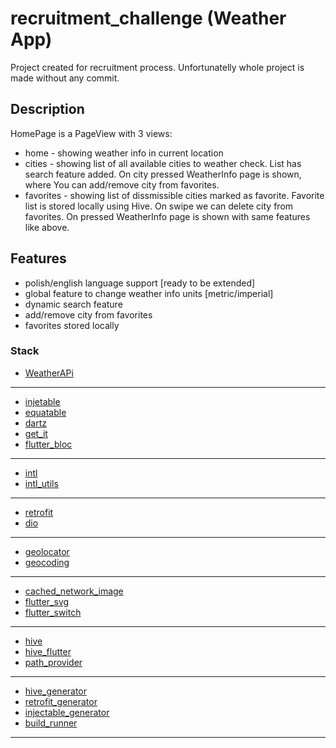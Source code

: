 # recruitment_challenge (Weather App)

Project created for recruitment process.
Unfortunatelly whole project is made without any commit.

## Description

HomePage is a PageView with 3 views:

 - home - showing weather info in current location
 - cities - showing list of all available cities to weather check. List has search feature added. On city pressed WeatherInfo page is shown, where You can add/remove city from favorites.
 - favorites - showing list of dissmissible cities marked as favorite. Favorite list is stored locally using Hive. On swipe we can delete city from favorites. On pressed WeatherInfo page is shown with same features like above.

## Features

 - polish/english language support [ready to be extended]
 - global feature to change weather info units [metric/imperial]
 - dynamic search feature
 - add/remove city from favorites
 - favorites stored locally

 ### Stack


 - <a href="https://openweathermap.org">WeatherAPi</a>
 --------------------------
 - <a href="https://pub.dev/packages/injectable">injetable</a>
 - <a href="https://pub.dev/packages/equatable">equatable</a>
 - <a href="https://pub.dev/packages/dartz">dartz</a>
 - <a href="https://pub.dev/packages/get_it">get_it</a>
 - <a href="https://pub.dev/packages/flutter_bloc">flutter_bloc</a>
 --------------------------
 - <a href="https://pub.dev/packages/intl">intl</a>
 - <a href="https://pub.dev/packages/intl_utils">intl_utils</a>
 --------------------------
 - <a href="https://pub.dev/packages/retrofit">retrofit</a>
 - <a href="https://pub.dev/packages/dio">dio</a>
 --------------------------
 - <a href="https://pub.dev/packages/geolocator">geolocator</a>
 - <a href="https://pub.dev/packages/geocoding">geocoding</a>
 --------------------------
 - <a href="https://pub.dev/packages/cached_network_image">cached_network_image</a>
 - <a href="https://pub.dev/packages/flutter_svg">flutter_svg</a>
 - <a href="https://pub.dev/packages/flutter_switch">flutter_switch</a>
 --------------------------
 - <a href="https://pub.dev/packages/hive">hive</a>
 - <a href="https://pub.dev/packages/hive_flutter">hive_flutter</a>
 - <a href="https://pub.dev/packages/path_provider">path_provider</a>
 --------------------------
 - <a href="https://pub.dev/packages/hive_generator">hive_generator</a>
 - <a href="https://pub.dev/packages/retrofit_generator">retrofit_generator</a>
 - <a href="https://pub.dev/packages/injectable_generator">injectable_generator</a>
 - <a href="https://pub.dev/packages/build_runner">build_runner</a>
 --------------------------